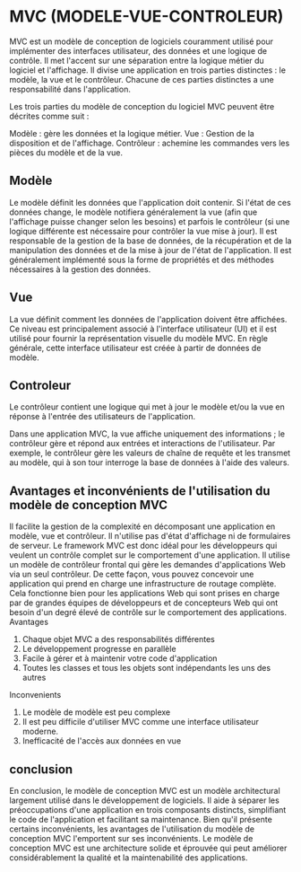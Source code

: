 # MVC (MODELE-VUE-CONTROLEUR)

MVC est un modèle de conception de logiciels couramment utilisé pour implémenter des interfaces utilisateur, des données et une logique de contrôle. Il met l'accent sur une séparation entre la logique métier du logiciel et l'affichage.
Il divise une application en trois parties distinctes : le modèle, la vue et le contrôleur. Chacune de ces parties distinctes a une responsabilité dans l'application.

Les trois parties du modèle de conception du logiciel MVC peuvent être décrites comme suit :

Modèle : gère les données et la logique métier.
Vue : Gestion de la disposition et de l'affichage.
Contrôleur : achemine les commandes vers les pièces du modèle et de la vue.

## Modèle

Le modèle définit les données que l'application doit contenir. Si l'état de ces données change, le modèle notifiera généralement la vue (afin que l'affichage puisse changer selon les besoins) et parfois le contrôleur (si une logique différente est nécessaire pour contrôler la vue mise à jour).
Il est responsable de la gestion de la base de données, de la récupération et de la manipulation des données et de la mise à jour de l'état de l'application. Il est généralement implémenté sous la forme de propriétés et des méthodes nécessaires à la gestion des données.

## Vue

La vue définit comment les données de l'application doivent être affichées. Ce niveau est principalement associé à l'interface utilisateur (UI) et il est utilisé pour fournir la représentation visuelle du modèle MVC. En règle générale, cette interface utilisateur est créée à partir de données de modèle.

## Controleur

Le contrôleur contient une logique qui met à jour le modèle et/ou la vue en réponse à l'entrée des utilisateurs de l'application.

Dans une application MVC, la vue affiche uniquement des informations ; le contrôleur gère et répond aux entrées et interactions de l'utilisateur. Par exemple, le contrôleur gère les valeurs de chaîne de requête et les transmet au modèle, qui à son tour interroge la base de données à l'aide des valeurs.

## Avantages et inconvénients de l'utilisation du modèle de conception MVC

Il facilite la gestion de la complexité en décomposant une application en modèle, vue et contrôleur.
Il n'utilise pas d'état d'affichage ni de formulaires de serveur. Le framework MVC est donc idéal pour les développeurs qui veulent un contrôle complet sur le comportement d'une application.
Il utilise un modèle de contrôleur frontal qui gère les demandes d'applications Web via un seul contrôleur. De cette façon, vous pouvez concevoir une application qui prend en charge une infrastructure de routage complète.
Cela fonctionne bien pour les applications Web qui sont prises en charge par de grandes équipes de développeurs et de concepteurs Web qui ont besoin d'un degré élevé de contrôle sur le comportement des applications.
Avantages 
1. Chaque objet MVC a des responsabilités différentes
2. Le développement progresse en parallèle
3. Facile à gérer et à maintenir votre code d'application
4. Toutes les classes et tous les objets sont indépendants les uns des autres

Inconvenients
1. Le modèle de modèle est peu complexe
2. Il est peu difficile d'utiliser MVC comme une interface utilisateur moderne.
3. Inefficacité de l'accès aux données en vue

## conclusion
En conclusion, le modèle de conception MVC est un modèle architectural largement utilisé dans le développement de logiciels. Il aide à séparer les préoccupations d'une application en trois composants distincts, simplifiant le code de l'application et facilitant sa maintenance. Bien qu'il présente certains inconvénients, les avantages de l'utilisation du modèle de conception MVC l'emportent sur ses inconvénients. Le modèle de conception MVC est une architecture solide et éprouvée qui peut améliorer considérablement la qualité et la maintenabilité des applications.